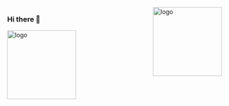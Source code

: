 <img src="https://github-readme-stats.vercel.app/api?username=ForeverGuo&show_icons=true" alt="logo" height="160" align="right" style="margin: 5px; margin-bottom: 20px;" />

### Hi there 👋

<!--
**ForeverGuo/ForeverGuo** is a ✨ _special_ ✨ repository because its `README.md` (this file) appears on your GitHub profile.

Here are some ideas to get you started:

- 🔭 I’m currently working on ...
- 🌱 I’m currently learning ...
- 👯 I’m looking to collaborate on ...
- 🤔 I’m looking for help with ...
- 💬 Ask me about ...
- 📫 How to reach me: ...
- 😄 Pronouns: ...
- ⚡ Fun fact: ...
-->

<img src="https://github-profile-trophy.vercel.app/?username=ForeverGuo&theme=flat&column=7" alt="logo" height="160" align="center" style="margin: auto; margin-bottom: 20px;" />
